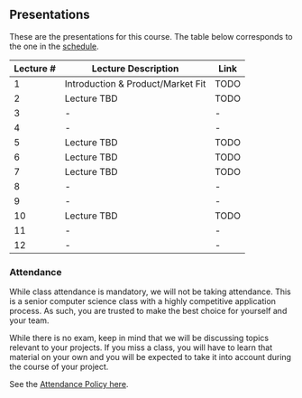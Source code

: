 Presentations
---

These are the presentations for this course. The table below corresponds to the one in the [schedule](/schedule.md).

| Lecture # | Lecture Description | Link |
| -- | -- | -- |
| 1 | Introduction & Product/Market Fit | TODO |
| 2 | Lecture TBD | TODO |
| 3 | - | - |
| 4 | - | - |
| 5 | Lecture TBD | TODO |
| 6 | Lecture TBD | TODO |
| 7 | Lecture TBD | TODO |
| 8 | - | - |
| 9 | - | - |
| 10 | Lecture TBD | TODO |
| 11 | - | - |
| 12 | - | - |

### Attendance

While class attendance is mandatory, we will not be taking attendance.
This is a senior computer science class with a highly competitive application process.
As such, you are trusted to make the best choice for yourself and your team.

While there is no exam, keep in mind that we will be discussing topics relevant to your projects. If you miss a class, you will have to learn that material on your own and you will be expected to take it into account during the course of your project.

See the [Attendance Policy here](/policies/attendance.md).
